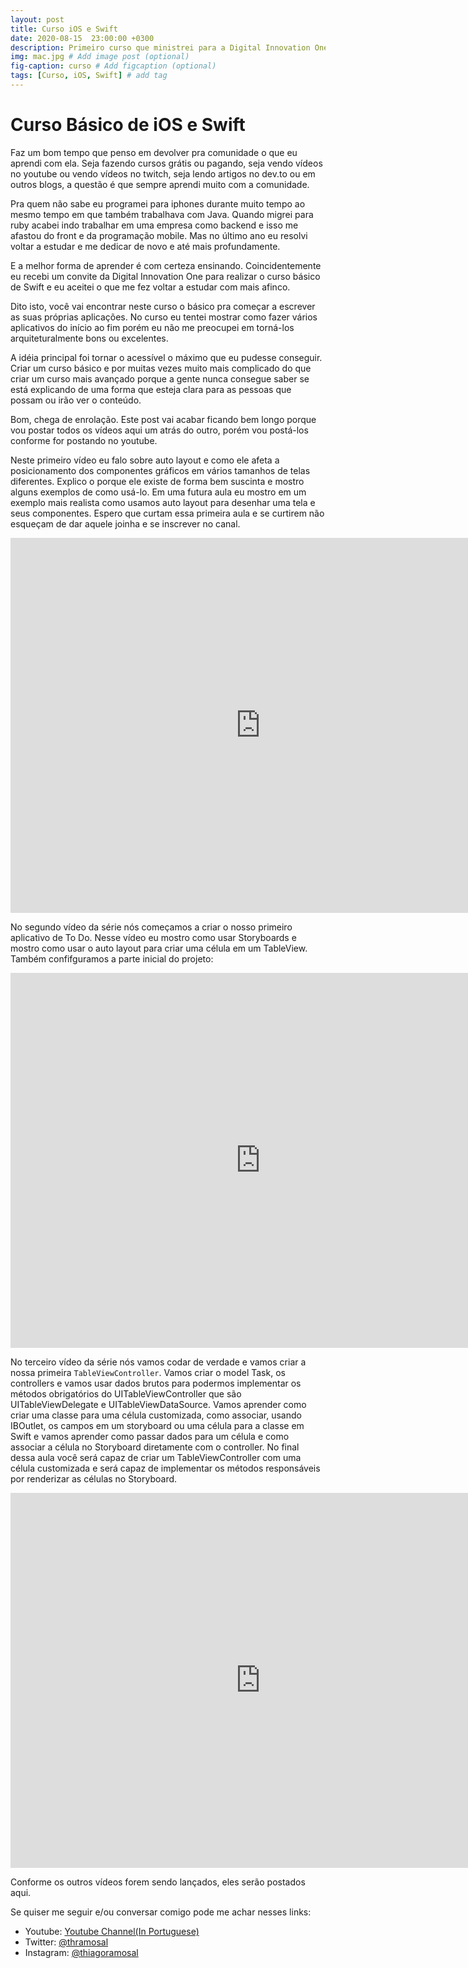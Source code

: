 ```yaml
---
layout: post
title: Curso iOS e Swift
date: 2020-08-15  23:00:00 +0300
description: Primeiro curso que ministrei para a Digital Innovation One. # Add post description (optional)
img: mac.jpg # Add image post (optional)
fig-caption: curso # Add figcaption (optional)
tags: [Curso, iOS, Swift] # add tag
---
```


# Curso Básico de iOS e Swift

Faz um bom tempo que penso em devolver pra comunidade o que eu aprendi com ela. Seja fazendo cursos grátis ou pagando, seja vendo vídeos no youtube ou vendo vídeos no twitch, seja lendo artigos no dev.to ou em outros blogs, a questão é que sempre aprendi muito com a comunidade.

Pra quem não sabe eu programei para iphones durante muito tempo ao mesmo tempo em que também trabalhava com Java. Quando migrei para ruby acabei indo trabalhar em uma empresa como backend e isso me afastou do front e da programação mobile. Mas no último ano eu resolvi voltar a estudar e me dedicar de novo e até mais profundamente.

E a melhor forma de aprender é com certeza ensinando. Coincidentemente eu recebi um convite da Digital Innovation One para realizar o curso básico de Swift e eu aceitei o que me fez voltar a estudar com mais afinco.

Dito isto, você vai encontrar neste curso o básico pra começar a escrever as suas próprias aplicações. No curso eu tentei mostrar como fazer vários aplicativos do início ao fim porém eu não me preocupei em torná-los arquiteturalmente bons ou excelentes.

A idéia principal foi tornar o acessível o máximo que eu pudesse conseguir. Criar um curso básico e por muitas vezes muito mais complicado do que criar um curso mais avançado porque a gente nunca consegue saber se está explicando de uma forma que esteja clara para as pessoas que possam ou irão ver o conteúdo.

Bom, chega de enrolação. Este post vai acabar ficando bem longo porque vou postar todos os vídeos aqui um atrás do outro, porém vou postá-los conforme for postando no youtube.

Neste primeiro vídeo eu falo sobre auto layout e como ele afeta a posicionamento dos componentes gráficos em vários tamanhos de telas diferentes. Explico o porque ele existe de forma bem suscinta e mostro alguns exemplos de como usá-lo. Em uma futura aula eu mostro em um exemplo mais realista como usamos auto layout para desenhar uma tela e seus componentes. Espero que curtam essa primeira aula e se curtirem não esqueçam de dar aquele joinha e se inscrever no canal.

<center><iframe width="800" height="600" src="https://www.youtube.com/embed/-VGmS9GXtqw" frameborder="0" allow="accelerometer; autoplay; encrypted-media; gyroscope; picture-in-picture" allowfullscreen></iframe></center>

No segundo vídeo da série nós começamos a criar o nosso primeiro aplicativo de To Do. Nesse vídeo eu mostro como usar Storyboards e mostro como usar o auto layout para criar uma célula em um TableView. Também confifguramos a parte inicial do projeto:

<center><iframe width="800" height="600" src="https://www.youtube.com/embed/5Z7TXUCbLaY" frameborder="0" allow="accelerometer; autoplay; encrypted-media; gyroscope; picture-in-picture" allowfullscreen></iframe></center>

No terceiro vídeo da série nós vamos codar de verdade e vamos criar a nossa primeira `TableViewController`. Vamos criar o model Task, os controllers e vamos usar dados brutos para podermos implementar os métodos obrigatórios do UITableViewController que são UITableViewDelegate e UITableViewDataSource. Vamos aprender como criar uma classe para uma célula customizada, como associar, usando IBOutlet, os campos em um storyboard ou uma célula para a classe em Swift e vamos aprender como passar dados para um célula e como associar a célula no Storyboard diretamente com o controller. No final dessa aula você será capaz de criar um TableViewController com uma célula customizada e será capaz de implementar os métodos responsáveis por renderizar as células no Storyboard.

<center><iframe width="800" height="600" src="https://www.youtube.com/embed/kGiIYTaTSu0" frameborder="0" allow="accelerometer; autoplay; encrypted-media; gyroscope; picture-in-picture" allowfullscreen></iframe></center>

Conforme os outros vídeos forem sendo lançados, eles serão postados aqui.

Se quiser me seguir e/ou conversar comigo pode me achar nesses links:

* Youtube: [Youtube Channel(In Portuguese)](https://www.youtube.com/thiagoramosal)
* Twitter: [@thramosal](https://twitter.com/thramosal)
* Instagram: [@thiagoramosal](https://instagram.com/thiagoramosal)
